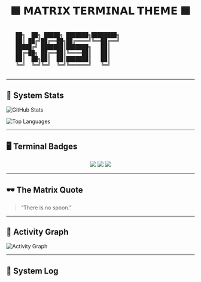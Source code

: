 # <p align="center">🟩 𝗠𝗔𝗧𝗥𝗜𝗫 𝗧𝗘𝗥𝗠𝗜𝗡𝗔𝗟 𝗧𝗛𝗘𝗠𝗘 🟩</p>

<p align="center" style="font-family: monospace; color: #00FF00;">
  <pre>
   ██╗  ██╗ █████╗ ███████╗████████╗
   ██║ ██╔╝██╔══██╗██╔════╝╚══██╔══╝
   █████╔╝ ███████║███████╗   ██║   
   ██╔═██╗ ██╔══██║╚════██║   ██║   
   ██║  ██╗██║  ██║███████║   ██║   
   ╚═╝  ╚═╝╚═╝  ╚═╝╚══════╝   ╚═╝   
  </pre>
</p>

---

## 🧬 **System Stats**

![GitHub Stats](https://github-readme-stats.vercel.app/api?username=Trojanforyou&theme=dark-green&show_icons=true)

![Top Languages](https://github-readme-stats.vercel.app/api/top-langs/?username=Trojanforyou&layout=compact&theme=dark-green)

---

## 🖥️ **Terminal Badges**

<p align="center">
  <img src="https://img.shields.io/badge/Editor-Neovim-00FF00?style=for-the-badge&logo=neovim&logoColor=black" />
  <img src="https://img.shields.io/badge/Shell-Bash-00FF00?style=for-the-badge&logo=gnubash&logoColor=black" />
  <img src="https://img.shields.io/badge/Mode-Matrix-Activated-00FF00?style=for-the-badge" />
</p>

---

## 🕶️ **The Matrix Quote**

> “There is no spoon.”

---

## 🧠 **Activity Graph**

![Activity Graph](https://github-readme-activity-graph.cyclic.app/graph?username=Trojanforyou&theme=green-evil)

---

## 🔐 **System Log**


